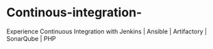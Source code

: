 # Continous-integration-
Experience Continuous Integration with Jenkins | Ansible | Artifactory | SonarQube | PHP
